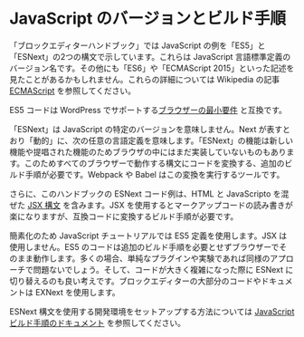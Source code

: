 <!-- 
# JavaScript Versions and Build Step
 -->
# JavaScript のバージョンとビルド手順

<!--
The Block Editor Handbook shows JavaScript examples in two syntaxes: ES5 and ESNext. These are version names for the JavaScript language standard definitions. You may also see elsewhere the names ES6, or ECMAScript 2015 mentioned. See the [ECMAScript](https://en.wikipedia.org/wiki/ECMAScript) Wikipedia article for all the details.

ES5 code is compatible with WordPress's minimum [target for browser support](https://make.wordpress.org/core/handbook/best-practices/browser-support/).
 -->
「ブロックエディターハンドブック」では JavaScript の例を「ES5」と「ESNext」の2つの構文で示しています。これらは JavaScript 言語標準定義のバージョン名です。その他にも「ES6」や「ECMAScript 2015」といった記述を見たことがあるかもしれません。これらの詳細については Wikipedia の記事 [ECMAScript](https://ja.wikipedia.org/wiki/ECMAScript) を参照してください。

ES5 コードは WordPress でサポートする[ブラウザーの最小要件](https://make.wordpress.org/core/handbook/best-practices/browser-support/) と互換です。

<!-- 
"ESNext" doesn't refer to a specific version of JavaScript, but is "dynamic" and refers to the next language definitions, whatever they might be. Because some browsers won't support these features yet (because they're new or proposed), an extra build step is required to transform the code to a syntax that works in all browsers. Webpack and babel are the tools that perform this transformation step.

Additionally, the ESNext code examples in the handbook include [JSX syntax](https://reactjs.org/docs/introducing-jsx.html), a syntax that blends HTML and JavaScript. JSX makes it easier to read and write markup code, but does require a build step to transform into compatible code.
 -->
「ESNext」は JavaScript の特定のバージョンを意味しません。Next が表すとおり「動的」に、次の任意の言語定義を意味します。「ESNext」の機能は新しい機能や提唱された機能のためブラウザの中にはまだ実装していないものもあります。このためすべてのブラウザーで動作する構文にコードを変換する、追加のビルド手順が必要です。Webpack や Babel はこの変換を実行するツールです。

さらに、このハンドブックの ESNext コード例は、HTML と JavaScripto を混ぜた [JSX 構文](https://reactjs.org/docs/introducing-jsx.html) を含みます。JSX を使用するとマークアップコードの読み書きが楽になりますが、互換コードに変換するビルド手順が必要です。

<!-- 
For simplicity, the JavaScript tutorial uses the ES5 definition, without JSX. This code can run straight in your browser and does not require an additional build step. In many cases, it is perfectly fine to follow the same approach for simple plugins or experimenting. As your codebase grows in complexity it might be a good idea to switch to ESNext. You will find the majority of code and documentation across the block editor uses ESNext.

See the [JavaScript Build Setup documentation](/docs/designers-developers/developers/tutorials/javascript/js-build-setup.md) for setting up a development environment using ESNext syntax.
 -->
簡素化のため JavaScript チュートリアルでは ES5 定義を使用します。JSX は使用しません。ES5 のコードは追加のビルド手順を必要とせずブラウザーでそのまま動作します。多くの場合、単純なプラグインや実験であれば同様のアプローチで問題ないでしょう。そして、コードが大きく複雑になった際に ESNext に切り替えるのも良い考えです。ブロックエディターの大部分のコードやドキュメントは EXNext を使用します。

ESNext 構文を使用する開発環境をセットアップする方法については [JavaScript ビルド手順のドキュメント](https://developer.wordpress.org/block-editor/designers-developers/developers/tutorials/javascript/js-build-setup/) を参照してください。
